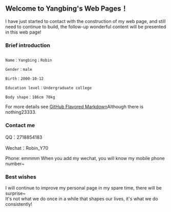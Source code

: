 ## Welcome to Yangbing's  Web Pages！

I have just started to contact with the construction of my web page, and still need to continue to build, the follow-up wonderful content will be presented in this web page!
### Brief introduction

```markdown

Name：Yangbing；Robin

Gender：male

Birth：2000-10-12

Education level：Undergraduate college

Body shape：186cm 70kg

```

For more details see [GitHub Flavored Markdown](https://guides.github.com/features/mastering-markdown/)Although there is nothing23333.

### Contact me

QQ：2718854183  

Wechat：Robin_Y70   

Phone: emmmm When you add my wechat, you will know my mobile phone number~

### Best wishes

 I will continue to improve my personal page in my spare time, there will be surprise~     
 It's not what we do once in a while that shapes our lives, it's what we do consistently!
